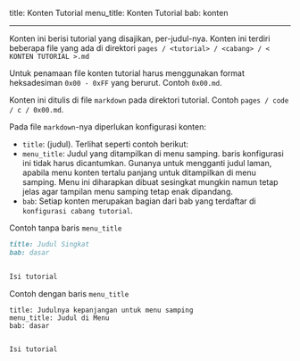title: Konten Tutorial
menu_title: Konten Tutorial
bab: konten

---


Konten ini berisi tutorial yang disajikan, per-judul-nya.
Konten ini terdiri beberapa file yang ada di direktori `pages / <tutorial> / <cabang> / < KONTEN TUTORIAL >.md`

Untuk penamaan file konten tutorial harus menggunakan format heksadesiman `0x00 - 0xFF` yang berurut. Contoh `0x00.md`.

Konten ini ditulis di file `markdown` pada direktori tutorial.
Contoh `pages / code / c / 0x00.md`.

Pada file `markdown`-nya diperlukan konfigurasi konten:

- `title`: (judul).
Terlihat seperti contoh berikut:
- `menu_title`: Judul yang ditampilkan di menu samping.
  baris konfigurasi ini tidak harus dicantumkan.
  Gunanya untuk mengganti judul laman, apabila menu konten tertalu panjang untuk ditampilkan di menu samping.
  Menu ini diharapkan dibuat sesingkat mungkin namun tetap jelas agar tampilan menu samping tetap enak dipandang.
- `bab`: Setiap konten merupakan bagian dari bab yang terdaftar di `konfigurasi cabang tutorial`. 


Contoh tanpa baris `menu_title`
```markdown
title: Judul Singkat
bab: dasar


Isi tutorial
```

Contoh dengan baris `menu_title`
```
title: Judulnya kepanjangan untuk menu samping
menu_title: Judul di Menu
bab: dasar


Isi tutorial
```